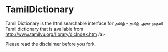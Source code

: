 TamilDictionary
===============

Tamil Dictionary is the html searchable interface for தமிழ் - தமிழ் அகர முதலி Tamil dictionary that
is available from <a href="http://www.tamilvu.org/library/dicIndex.htm" target="_blank">http://www.tamilvu.org/library/dicIndex.htm</a> /a>

Please read the disclaimer before you fork.
